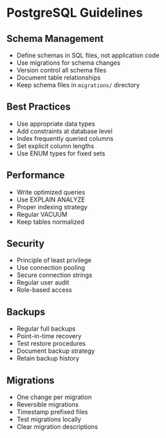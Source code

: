 # PostgreSQL Guidelines

## Schema Management
- Define schemas in SQL files, not application code
- Use migrations for schema changes
- Version control all schema files
- Document table relationships
- Keep schema files in `migrations/` directory

## Best Practices
- Use appropriate data types
- Add constraints at database level
- Index frequently queried columns
- Set explicit column lengths
- Use ENUM types for fixed sets

## Performance
- Write optimized queries
- Use EXPLAIN ANALYZE
- Proper indexing strategy
- Regular VACUUM
- Keep tables normalized

## Security
- Principle of least privilege
- Use connection pooling
- Secure connection strings
- Regular user audit
- Role-based access

## Backups
- Regular full backups
- Point-in-time recovery
- Test restore procedures
- Document backup strategy
- Retain backup history

## Migrations
- One change per migration
- Reversible migrations
- Timestamp prefixed files
- Test migrations locally
- Clear migration descriptions
